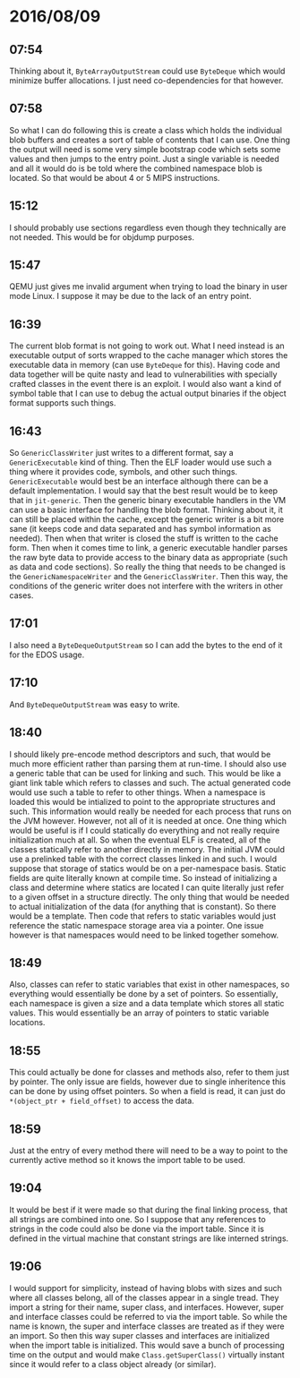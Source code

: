 # 2016/08/09

## 07:54

Thinking about it, `ByteArrayOutputStream` could use `ByteDeque` which would
minimize buffer allocations. I just need co-dependencies for that however.

## 07:58

So what I can do following this is create a class which holds the individual
blob buffers and creates a sort of table of contents that I can use. One thing
the output will need is some very simple bootstrap code which sets some values
and then jumps to the entry point. Just a single variable is needed and all it
would do is be told where the combined namespace blob is located. So that
would be about 4 or 5 MIPS instructions.

## 15:12

I should probably use sections regardless even though they technically are not
needed. This would be for objdump purposes.

## 15:47

QEMU just gives me invalid argument when trying to load the binary in user
mode Linux. I suppose it may be due to the lack of an entry point.

## 16:39

The current blob format is not going to work out. What I need instead is an
executable output of sorts wrapped to the cache manager which stores the
executable data in memory (can use `ByteDeque` for this). Having code and
data together will be quite nasty and lead to vulnerabilities with
specially crafted classes in the event there is an exploit. I would also want
a kind of symbol table that I can use to debug the actual output binaries if
the object format supports such things.

## 16:43

So `GenericClassWriter` just writes to a different format, say a
`GenericExecutable` kind of thing. Then the ELF loader would use such a thing
where it provides code, symbols, and other such things. `GenericExecutable`
would best be an interface although there can be a default implementation. I
would say that the best result would be to keep that in `jit-generic`. Then
the generic binary executable handlers in the VM can use a basic interface for
handling the blob format. Thinking about it, it can still be placed within the
cache, except the generic writer is a bit more sane (it keeps code and data
separated and has symbol information as needed). Then when that writer is
closed the stuff is written to the cache form. Then when it comes time to link,
a generic executable handler parses the raw byte data to provide access to the
binary data as appropriate (such as data and code sections). So really the
thing that needs to be changed is the `GenericNamespaceWriter` and the
`GenericClassWriter`. Then this way, the conditions of the generic writer does
not interfere with the writers in other cases.

## 17:01

I also need a `ByteDequeOutputStream` so I can add the bytes to the end of it
for the EDOS usage.

## 17:10

And `ByteDequeOutputStream` was easy to write.

## 18:40

I should likely pre-encode method descriptors and such, that would be much
more efficient rather than parsing them at run-time. I should also use a
generic table that can be used for linking and such. This would be like a
giant link table which refers to classes and such. The actual generated code
would use such a table to refer to other things. When a namespace is loaded
this would be intialized to point to the appropriate structures and such. This
information would really be needed for each process that runs on the JVM
however. However, not all of it is needed at once. One thing which would be
useful is if I could statically do everything and not really require
initialization much at all. So when the eventual ELF is created, all of the
classes statically refer to another directly in memory. The initial JVM could
use a prelinked table with the correct classes linked in and such. I would
suppose that storage of statics would be on a per-namespace basis. Static
fields are quite literally known at compile time. So instead of initializing
a class and determine where statics are located I can quite literally just
refer to a given offset in a structure directly. The only thing that would be
needed to actual initialization of the data (for anything that is constant).
So there would be a template. Then code that refers to static variables would
just reference the static namespace storage area via a pointer. One issue
however is that namespaces would need to be linked together somehow.

## 18:49

Also, classes can refer to static variables that exist in other namespaces,
so everything would essentially be done by a set of pointers. So essentially,
each namespace is given a size and a data template which stores all static
values. This would essentially be an array of pointers to static variable
locations.

## 18:55

This could actually be done for classes and methods also, refer to them just by
pointer. The only issue are fields, however due to single inheritence this can
be done by using offset pointers. So when a field is read, it can just do
`*(object_ptr + field_offset)` to access the data.

## 18:59

Just at the entry of every method there will need to be a way to point to the
currently active method so it knows the import table to be used.

## 19:04

It would be best if it were made so that during the final linking process, that
all strings are combined into one. So I suppose that any references to strings
in the code could also be done via the import table. Since it is defined in
the virtual machine that constant strings are like interned strings.

## 19:06

I would support for simplicity, instead of having blobs with sizes and such
where all classes belong, all of the classes appear in a single tread. They
import a string for their name, super class, and interfaces. However, super
and interface classes could be referred to via the import table. So while the
name is known, the super and interface classes are treated as if they were
an import. So then this way super classes and interfaces are initialized when
the import table is initialized. This would save a bunch of processing time on
the output and would make `Class.getSuperClass()` virtually instant since it
would refer to a class object already (or similar).

